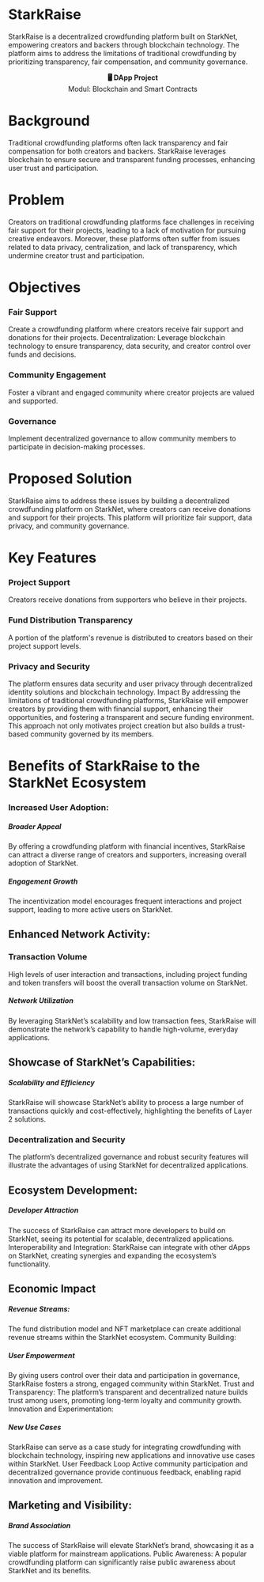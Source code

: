 <!-- # StarkRaise-crowdfunding
This is a crowdfunding Application built on Starknet -->

# StarkRaise
StarkRaise is a decentralized crowdfunding platform built on StarkNet, empowering creators and backers through blockchain technology. The platform aims to address the limitations of traditional crowdfunding by prioritizing transparency, fair compensation, and community governance.


<p align="center">
  <strong>🖥️ DApp Project</strong><br>
  Modul: Blockchain and Smart Contracts<br/>
</p>


# Background
Traditional crowdfunding platforms often lack transparency and fair compensation for both creators and backers. StarkRaise leverages blockchain to ensure secure and transparent funding processes, enhancing user trust and participation.

# Problem
Creators on traditional crowdfunding platforms face challenges in receiving fair support for their projects, leading to a lack of motivation for pursuing creative endeavors. Moreover, these platforms often suffer from issues related to data privacy, centralization, and lack of transparency, which undermine creator trust and participation.

# Objectives

### Fair Support
 Create a crowdfunding platform where creators receive fair support and donations for their projects.
Decentralization: Leverage blockchain technology to ensure transparency, data security, and creator control over funds and decisions.
### Community Engagement
 Foster a vibrant and engaged community where creator projects are valued and supported.
### Governance
 Implement decentralized governance to allow community members to participate in decision-making processes.

# Proposed Solution
StarkRaise aims to address these issues by building a decentralized crowdfunding platform on StarkNet, where creators can receive donations and support for their projects. This platform will prioritize fair support, data privacy, and community governance.

# Key Features

### Project Support 
 Creators receive donations from supporters who believe in their projects.
### Fund Distribution Transparency
 A portion of the platform's revenue is distributed to creators based on their project support levels.
### Privacy and Security
The platform ensures data security and user privacy through decentralized identity solutions and blockchain technology.
Impact
By addressing the limitations of traditional crowdfunding platforms, StarkRaise will empower creators by providing them with financial support, enhancing their opportunities, and fostering a transparent and secure funding environment. This approach not only motivates project creation but also builds a trust-based community governed by its members.

# Benefits of StarkRaise to the StarkNet Ecosystem
### Increased User Adoption:

##### Broader Appeal
 By offering a crowdfunding platform with financial incentives, StarkRaise can attract a diverse range of creators and supporters, increasing overall adoption of StarkNet.
##### Engagement Growth
 The incentivization model encourages frequent interactions and project support, leading to more active users on StarkNet.

## Enhanced Network Activity:

### Transaction Volume
 High levels of user interaction and transactions, including project funding and token transfers will boost the overall transaction volume on StarkNet.
##### Network Utilization
 By leveraging StarkNet’s scalability and low transaction fees, StarkRaise will demonstrate the network’s capability to handle high-volume, everyday applications.

## Showcase of StarkNet’s Capabilities:

##### Scalability and Efficiency
 StarkRaise will showcase StarkNet’s ability to process a large number of transactions quickly and cost-effectively, highlighting the benefits of Layer 2 solutions.
### Decentralization and Security
 The platform’s decentralized governance and robust security features will illustrate the advantages of using StarkNet for decentralized applications.
## Ecosystem Development:

##### Developer Attraction
 The success of StarkRaise can attract more developers to build on StarkNet, seeing its potential for scalable, decentralized applications.
Interoperability and Integration: StarkRaise can integrate with other dApps on StarkNet, creating synergies and expanding the ecosystem’s functionality.
## Economic Impact

##### Revenue Streams:
 The fund distribution model and NFT marketplace can create additional revenue streams within the StarkNet ecosystem.
Community Building:

##### User Empowerment
 By giving users control over their data and participation in governance, StarkRaise fosters a strong, engaged community within StarkNet.
Trust and Transparency: The platform’s transparent and decentralized nature builds trust among users, promoting long-term loyalty and community growth.
Innovation and Experimentation:

##### New Use Cases
 StarkRaise can serve as a case study for integrating crowdfunding with blockchain technology, inspiring new applications and innovative use cases within StarkNet.
User Feedback Loop Active community participation and decentralized governance provide continuous feedback, enabling rapid innovation and improvement.
## Marketing and Visibility:

##### Brand Association
 The success of StarkRaise will elevate StarkNet’s brand, showcasing it as a viable platform for mainstream applications.
Public Awareness: A popular crowdfunding platform can significantly raise public awareness about StarkNet and its benefits.